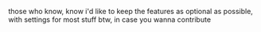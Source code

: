 those who know, know
i'd like to keep the features as optional as possible, with settings for most stuff btw, in case you wanna contribute
